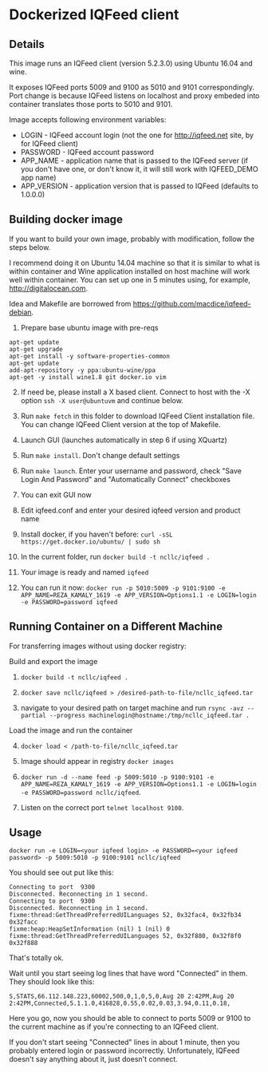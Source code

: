 Dockerized IQFeed client
=======================

Details
-------

This image runs an IQFeed client (version 5.2.3.0) using Ubuntu 16.04 and wine.

It exposes IQFeed ports 5009 and 9100 as 5010 and 9101 correspondingly. Port change is because IQFeed listens on localhost and proxy embeded into container translates those ports to 5010 and 9101.

Image accepts following environment variables:

* LOGIN - IQFeed account login (not the one for http://iqfeed.net site, by for IQFeed client)
* PASSWORD - IQFeed account password
* APP_NAME - application name that is passed to the IQFeed server (if you don't have one, or don't know it, it will still work with IQFEED_DEMO app name)
* APP_VERSION - application version that is passed to IQFeed (defaults to 1.0.0.0)

Building docker image
---------------------

If you want to build your own image, probably with modification, follow the steps below.

I recommend doing it on Ubuntu 14.04 machine so that it is similar to what is within container and Wine application installed on host machine will work well within container. You can set up one in 5 minutes using, for example, http://digitalocean.com.

Idea and Makefile are borrowed from https://github.com/macdice/iqfeed-debian.

1. Prepare base ubuntu image with pre-reqs

```
apt-get update
apt-get upgrade
apt-get install -y software-properties-common
apt-get update
add-apt-repository -y ppa:ubuntu-wine/ppa
apt-get -y install wine1.8 git docker.io vim
```

2. If need be, please install a X based client. Connect to host with the -X option `ssh -X user@ubuntuvm` and continue below.  

3. Run `make fetch` in this folder to download IQFeed Client installation file. You can change IQFeed Client version at the top of Makefile.

4. Launch GUI (launches automatically in step 6 if using XQuartz)

5. Run `make install`. Don't change default settings

6. Run `make launch`. Enter your username and password, check "Save Login And Password" and "Automatically Connect" checkboxes

7. You can exit GUI now

8. Edit iqfeed.conf and enter your desired iqfeed version and product name

9. Install docker, if you haven't before: `curl -sSL https://get.docker.io/ubuntu/ | sudo sh`

10. In the current folder, run `docker build -t ncllc/iqfeed .`

11. Your image is ready and named `iqfeed`

12. You can run it now: `docker run -p 5010:5009 -p 9101:9100 -e APP_NAME=REZA_KAMALY_1619 -e APP_VERSION=Options1.1 -e LOGIN=login -e PASSWORD=password iqfeed`

Running Container on a Different Machine
----------------------------------------

For transferring images without using docker registry: 

Build and export the image 

1. `docker build -t ncllc/iqfeed .`

2. `docker save ncllc/iqfeed > /desired-path-to-file/ncllc_iqfeed.tar`

3. navigate to your desired path on target machine and run `rsync -avz --partial --progress machinelogin@hostname:/tmp/ncllc_iqfeed.tar .` 

Load the image and run the container

4. `docker load < /path-to-file/ncllc_iqfeed.tar` 

5. Image should appear in registry `docker images`

6. `docker run -d --name feed -p 5009:5010 -p 9100:9101 -e APP_NAME=REZA_KAMALY_1619 -e APP_VERSION=Options1.1 -e LOGIN=login -e PASSWORD=password ncllc/iqfeed`. 

7. Listen on the correct port `telnet localhost 9100`.

Usage
-----

```
docker run -e LOGIN=<your iqfeed login> -e PASSWORD=<your iqfeed password> -p 5009:5010 -p 9100:9101 ncllc/iqfeed
```

You should see out put like this:
```
Connecting to port  9300
Disconnected. Reconnecting in 1 second.
Connecting to port  9300
Disconnected. Reconnecting in 1 second.
fixme:thread:GetThreadPreferredUILanguages 52, 0x32fac4, 0x32fb34 0x32facc
fixme:heap:HeapSetInformation (nil) 1 (nil) 0
fixme:thread:GetThreadPreferredUILanguages 52, 0x32f880, 0x32f8f0 0x32f888
```

That's totally ok.

Wait until you start seeing log lines that have word "Connected" in them. They should look like this:

```
S,STATS,66.112.148.223,60002,500,0,1,0,5,0,Aug 20 2:42PM,Aug 20 2:42PM,Connected,5.1.1.0,416828,0.55,0.02,0.03,3.94,0.11,0.18,
```

Here you go, now you should be able to connect to ports 5009 or 9100 to the current machine as if you're connecting to an IQFeed client.

If you don't start seeing "Connected" lines in about 1 minute, then you probably entered login or password incorrectly. Unfortunately, IQFeed doesn't say anything about it, just doesn't connect.


